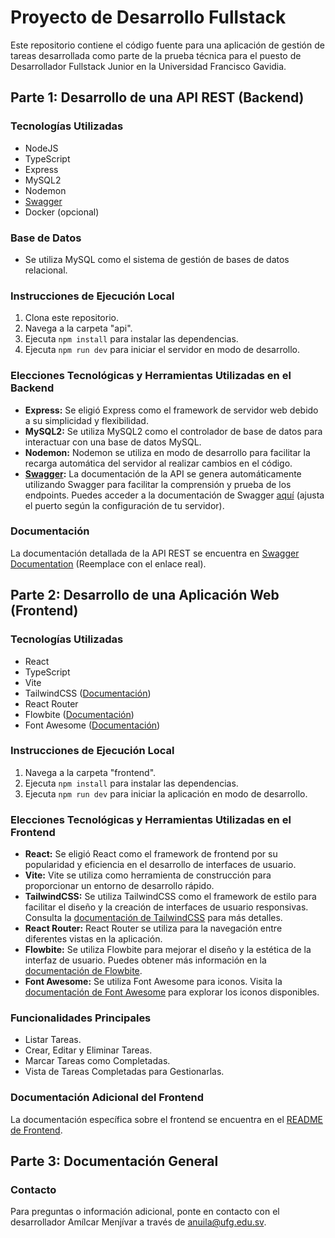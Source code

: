 # Proyecto de Desarrollo Fullstack

Este repositorio contiene el código fuente para una aplicación de gestión de tareas desarrollada como parte de la prueba técnica para el puesto de Desarrollador Fullstack Junior en la Universidad Francisco Gavidia.

## Parte 1: Desarrollo de una API REST (Backend)

### Tecnologías Utilizadas
- NodeJS
- TypeScript
- Express
- MySQL2
- Nodemon
- [Swagger](https://swagger.io/)
- Docker (opcional)

### Base de Datos
- Se utiliza MySQL como el sistema de gestión de bases de datos relacional.

### Instrucciones de Ejecución Local
1. Clona este repositorio.
2. Navega a la carpeta "api".
3. Ejecuta `npm install` para instalar las dependencias.
4. Ejecuta `npm run dev` para iniciar el servidor en modo de desarrollo.

### Elecciones Tecnológicas y Herramientas Utilizadas en el Backend
- **Express:** Se eligió Express como el framework de servidor web debido a su simplicidad y flexibilidad.
- **MySQL2:** Se utiliza MySQL2 como el controlador de base de datos para interactuar con una base de datos MySQL.
- **Nodemon:** Nodemon se utiliza en modo de desarrollo para facilitar la recarga automática del servidor al realizar cambios en el código.
- **[Swagger](https://swagger.io/):** La documentación de la API se genera automáticamente utilizando Swagger para facilitar la comprensión y prueba de los endpoints. Puedes acceder a la documentación de Swagger [aquí](http://localhost:3000/api-docs/) (ajusta el puerto según la configuración de tu servidor).

### Documentación
La documentación detallada de la API REST se encuentra en [Swagger Documentation](http://localhost:3000/api-docs/) (Reemplace con el enlace real).

## Parte 2: Desarrollo de una Aplicación Web (Frontend)

### Tecnologías Utilizadas
- React
- TypeScript
- Vite
- TailwindCSS ([Documentación](https://tailwindcss.com/))
- React Router
- Flowbite ([Documentación](https://flowbite.com/))
- Font Awesome ([Documentación](https://fontawesome.com/))

### Instrucciones de Ejecución Local
1. Navega a la carpeta "frontend".
2. Ejecuta `npm install` para instalar las dependencias.
3. Ejecuta `npm run dev` para iniciar la aplicación en modo de desarrollo.

### Elecciones Tecnológicas y Herramientas Utilizadas en el Frontend
- **React:** Se eligió React como el framework de frontend por su popularidad y eficiencia en el desarrollo de interfaces de usuario.
- **Vite:** Vite se utiliza como herramienta de construcción para proporcionar un entorno de desarrollo rápido.
- **TailwindCSS:** Se utiliza TailwindCSS como el framework de estilo para facilitar el diseño y la creación de interfaces de usuario responsivas. Consulta la [documentación de TailwindCSS](https://tailwindcss.com/) para más detalles.
- **React Router:** React Router se utiliza para la navegación entre diferentes vistas en la aplicación.
- **Flowbite:** Se utiliza Flowbite para mejorar el diseño y la estética de la interfaz de usuario. Puedes obtener más información en la [documentación de Flowbite](https://flowbite.com/).
- **Font Awesome:** Se utiliza Font Awesome para iconos. Visita la [documentación de Font Awesome](https://fontawesome.com/) para explorar los iconos disponibles.

### Funcionalidades Principales
- Listar Tareas.
- Crear, Editar y Eliminar Tareas.
- Marcar Tareas como Completadas.
- Vista de Tareas Completadas para Gestionarlas.

### Documentación Adicional del Frontend
La documentación específica sobre el frontend se encuentra en el [README de Frontend](./frontend/README.md).

## Parte 3: Documentación General

### Contacto
Para preguntas o información adicional, ponte en contacto con el desarrollador Amílcar Menjívar a través de anuila@ufg.edu.sv.
